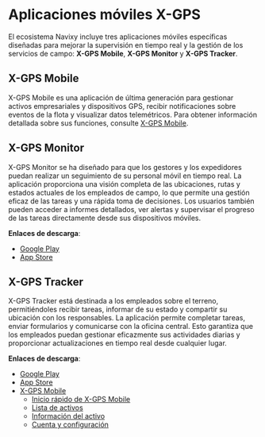 # Aplicaciones móviles X-GPS

El ecosistema Navixy incluye tres aplicaciones móviles específicas diseñadas para mejorar la supervisión en tiempo real y la gestión de los servicios de campo: **X-GPS Mobile**, **X-GPS Monitor** y **X-GPS Tracker**.

## X-GPS Mobile

X-GPS Mobile es una aplicación de última generación para gestionar activos empresariales y dispositivos GPS, recibir notificaciones sobre eventos de la flota y visualizar datos telemétricos. Para obtener información detallada sobre sus funciones, consulte [X-GPS Mobile](https://squaregps.atlassian.net/wiki/spaces/UDOCES/pages/3324411916/X-GPS+Mobile?atlOrigin=eyJpIjoiN2I5MTgyYjFiMzFmNDkzZWFhOWZmMzQ3YzZlZjIwNTAiLCJwIjoiYyJ9).

## X-GPS Monitor

X-GPS Monitor se ha diseñado para que los gestores y los expedidores puedan realizar un seguimiento de su personal móvil en tiempo real. La aplicación proporciona una visión completa de las ubicaciones, rutas y estados actuales de los empleados de campo, lo que permite una gestión eficaz de las tareas y una rápida toma de decisiones. Los usuarios también pueden acceder a informes detallados, ver alertas y supervisar el progreso de las tareas directamente desde sus dispositivos móviles.

**Enlaces de descarga**:

* [Google Play](https://play.google.com/store/apps/details?id=com.navixy.xgps.client.app)
* [App Store](https://apps.apple.com/us/app/x-gps-monitor/id883610994)

## X-GPS Tracker

X-GPS Tracker está destinada a los empleados sobre el terreno, permitiéndoles recibir tareas, informar de su estado y compartir su ubicación con los responsables. La aplicación permite completar tareas, enviar formularios y comunicarse con la oficina central. Esto garantiza que los empleados puedan gestionar eficazmente sus actividades diarias y proporcionar actualizaciones en tiempo real desde cualquier lugar.

**Enlaces de descarga**:

* [Google Play](https://play.google.com/store/apps/details?id=com.navixy.xgps.tracker)
* [App Store](https://apps.apple.com/app/x-gps-tracker/id1612047534)
* [X-GPS Mobile](x-gps-mobile/)
  * [Inicio rápido de X-GPS Mobile](x-gps-mobile/inicio-rpido-de-x-gps-mobile.md)
  * [Lista de activos](x-gps-mobile/lista-de-activos.md)
  * [Información del activo](x-gps-mobile/informacin-del-activo.md)
  * [Cuenta y configuración](x-gps-mobile/cuenta-y-configuracin.md)
